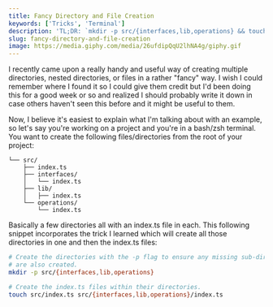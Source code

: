 ```yaml
---
title: Fancy Directory and File Creation
keywords: ['Tricks', 'Terminal']
description: 'TL;DR: `mkdir -p src/{interfaces,lib,operations} && touch src/index.ts src/{interfaces,lib,operations}/index.ts`'
slug: fancy-directory-and-file-creation
image: https://media.giphy.com/media/26ufdipQqU2lhNA4g/giphy.gif
---
```


I recently came upon a really handy and useful way of creating multiple directories, nested directories, or files in a rather "fancy" way. I wish I could remember where I found it so I could give them credit but I'd been doing this for a good week or so and realized I should probably write it down in case others haven't seen this before and it might be useful to them.

Now, I believe it's easiest to explain what I'm talking about with an example, so let's say you're working on a project and you're in a bash/zsh terminal. You want to create the following files/directories from the root of your project:

```
└── src/
    ├── index.ts
    ├── interfaces/
    │   └── index.ts
    ├── lib/
    │   ├── index.ts
    └── operations/
        └── index.ts
```

Basically a few directories all with an index.ts file in each. This following snippet incorporates the trick I learned which will create all those directories in one and then the index.ts files:

```bash
# Create the directories with the -p flag to ensure any missing sub-directories
# are also created.
mkdir -p src/{interfaces,lib,operations}

# Create the index.ts files within their directories.
touch src/index.ts src/{interfaces,lib,operations}/index.ts
```
